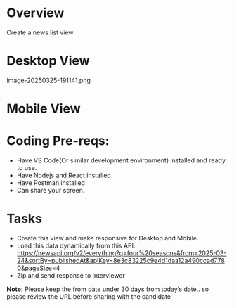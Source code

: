 # Overview
Create a news list view

# Desktop View
image-20250325-191141.png
# Mobile View

# Coding Pre-reqs:
- Have VS Code(Or similar development environment) installed and ready to use.
- Have Nodejs and React installed
- Have Postman installed
- Can share your screen.  

# Tasks
- Create this view and make responsive for Desktop and Mobile.
- Load this data dynamically from this API: https://newsapi.org/v2/everything?q=four%20seasons&from=2025-03-24&sortBy=publishedAt&apiKey=8e3c83225c9e4d1daa12a490ccad7780&pageSize=4
- Zip and send response to interviewer

**Note:** Please keep the from date under 30 days from today’s date.. so please review the URL before sharing with the candidate
